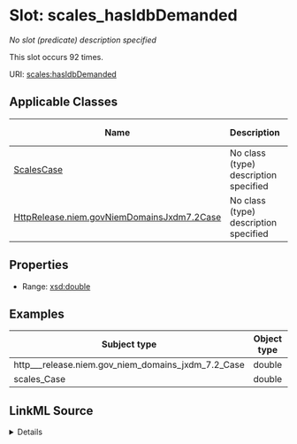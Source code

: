 

# Slot: scales_hasIdbDemanded


_No slot (predicate) description specified_






This slot occurs 92 times.


URI: [scales:hasIdbDemanded](http://schemas.scales-okn.org/rdf/scales#hasIdbDemanded)



<!-- no inheritance hierarchy -->





## Applicable Classes

| Name | Description | Modifies Slot |
| --- | --- | --- |
| [ScalesCase](../classes/ScalesCase.md) | No class (type) description specified |  yes  |
| [HttpRelease.niem.govNiemDomainsJxdm7.2Case](../classes/HttpRelease.niem.govNiemDomainsJxdm7.2Case.md) | No class (type) description specified |  yes  |







## Properties

* Range: [xsd:double](http://www.w3.org/2001/XMLSchema#double)






## Examples

| Subject type | Object type | Example subject | Example object | Occurrences |
| --- | --- | --- | --- | --- |
| http___release.niem.gov_niem_domains_jxdm_7.2_Case | double | scales:/CaseCivil | 0.0 | 92 |
| scales_Case | double | scales:/CaseCivil | 0.0 | 92 |




## LinkML Source

<details>

```yaml
name: scales_hasIdbDemanded
annotations:
  count:
    tag: count
    value: 92
description: No slot (predicate) description specified
examples:
- object:
    example_object: '0.0'
    example_object_type: double
    example_predicate: scales:hasIdbDemanded
    example_subject: scales:/CaseCivil
    example_subject_type: http___release.niem.gov_niem_domains_jxdm_7.2_Case
- object:
    example_object: '0.0'
    example_object_type: double
    example_predicate: scales:hasIdbDemanded
    example_subject: scales:/CaseCivil
    example_subject_type: scales_Case
from_schema: scales-kg
rank: 1000
slot_uri: scales:hasIdbDemanded
alias: scales_hasIdbDemanded
domain_of:
- http___release.niem.gov_niem_domains_jxdm_7.2_Case
- scales_Case
range: double

```
</details>